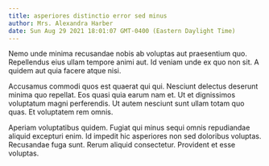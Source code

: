 ```yaml
---
title: asperiores distinctio error sed minus
author: Mrs. Alexandra Harber
date: Sun Aug 29 2021 18:01:07 GMT-0400 (Eastern Daylight Time)
---
```

Nemo unde minima recusandae nobis ab voluptas aut praesentium quo. Repellendus eius ullam tempore animi aut. Id veniam unde ex quo non sit. A quidem aut quia facere atque nisi.

 Accusamus commodi quos est quaerat qui qui. Nesciunt delectus deserunt minima quo repellat. Eos quasi quia earum nam et. Ut et dignissimos voluptatum magni perferendis. Ut autem nesciunt sunt ullam totam quo quas. Et voluptatem rem omnis.

 Aperiam voluptatibus quidem. Fugiat qui minus sequi omnis repudiandae aliquid excepturi enim. Id impedit hic asperiores non sed doloribus voluptas. Recusandae fuga sunt. Rerum aliquid consectetur. Provident et esse voluptas.